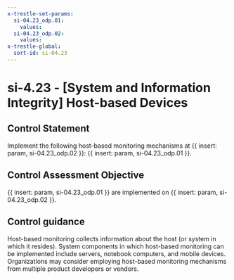 ```yaml
---
x-trestle-set-params:
  si-04.23_odp.01:
    values:
  si-04.23_odp.02:
    values:
x-trestle-global:
  sort-id: si-04.23
---
```


# si-4.23 - \[System and Information Integrity\] Host-based Devices

## Control Statement

Implement the following host-based monitoring mechanisms at {{ insert: param, si-04.23_odp.02 }}: {{ insert: param, si-04.23_odp.01 }}.

## Control Assessment Objective

 {{ insert: param, si-04.23_odp.01 }} are implemented on {{ insert: param, si-04.23_odp.02 }}.

## Control guidance

Host-based monitoring collects information about the host (or system in which it resides). System components in which host-based monitoring can be implemented include servers, notebook computers, and mobile devices. Organizations may consider employing host-based monitoring mechanisms from multiple product developers or vendors.

